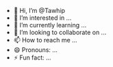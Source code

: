 - 👋 Hi, I’m @Tawhip
- 👀 I’m interested in ...
- 🌱 I’m currently learning ...
- 💞️ I’m looking to collaborate on ...
- 📫 How to reach me ...
- 😄 Pronouns: ...
- ⚡ Fun fact: ...

<!---
Tawhip/Tawhip is a ✨ special ✨ repository because its `README.md` (this file) appears on your GitHub profile.
You can click the Preview link to take a look at your changes.
--->
